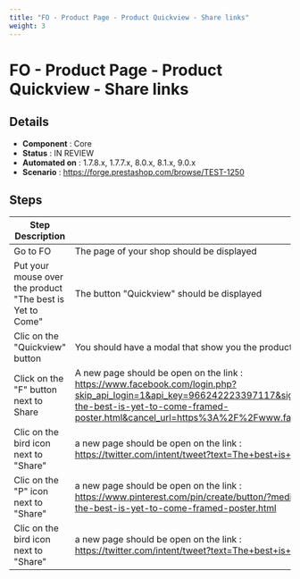 ```yaml
---
title: "FO - Product Page - Product Quickview - Share links"
weight: 3
---
```


# FO - Product Page - Product Quickview - Share links
## Details
* **Component** : Core
* **Status** : IN REVIEW
* **Automated on** : 1.7.8.x, 1.7.7.x, 8.0.x, 8.1.x, 9.0.x
* **Scenario** : https://forge.prestashop.com/browse/TEST-1250

## Steps
| Step Description | Expected result |
| ----- | ----- |
| Go to FO | The page of your shop should be displayed |
| Put your mouse over the product "The best is Yet to Come" | The button "Quickview" should be displayed |
| Clic on the "Quickview" button | You should have a modal that show you the product. |
| Click on the "F" button next to Share | A new page should be open on the link : <br>https://www.facebook.com/login.php?skip_api_login=1&api_key=966242223397117&signed_next=1&next=https%3A%2F%2Fwww.facebook.com%2Fsharer.php%3Fu%3Dhttp%253A%252F%252Flocalhost%252Fpr81x%252Fen%252Fart%252F3-the-best-is-yet-to-come-framed-poster.html&cancel_url=https%3A%2F%2Fwww.facebook.com%2Fdialog%2Fclose_window%2F%3Fapp_id%3D966242223397117%26connect%3D0%23_%3D_&display=popup&locale=en_US |
| Clic on the bird icon next to "Share" | a new page should be open on the link : <br>https://twitter.com/intent/tweet?text=The+best+is+yet+to+come%5C%27+Framed+poster%20http%3A%2F%2Flocalhost%2Fpr81x%2Fen%2Fart%2F3-the-best-is-yet-to-come-framed-poster.html |
| Clic on the "P" icon next to "Share" | a new page should be open on the link : <br>https://www.pinterest.com/pin/create/button/?media=http%3A%2F%2Flocalhost%2Fpr81x%2F3%2Fthe-best-is-yet-to-come-framed-poster.jpg&url=http%3A%2F%2Flocalhost%2Fpr81x%2Fen%2Fart%2F3-the-best-is-yet-to-come-framed-poster.html |
| Clic on the bird icon next to "Share" | a new page should be open on the link : <br>https://twitter.com/intent/tweet?text=The+best+is+yet+to+come%5C%27+Framed+poster%20http%3A%2F%2Flocalhost%2Fpr81x%2Fen%2Fart%2F3-the-best-is-yet-to-come-framed-poster.html |
